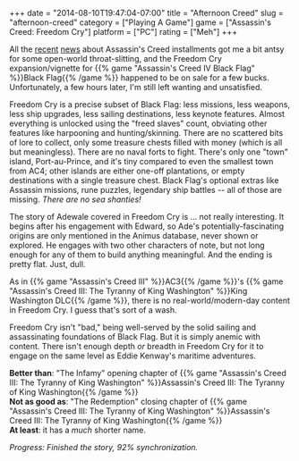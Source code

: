 +++
date = "2014-08-10T19:47:04-07:00"
title = "Afternoon Creed"
slug = "afternoon-creed"
category = ["Playing A Game"]
game = ["Assassin's Creed: Freedom Cry"]
platform = ["PC"]
rating = ["Meh"]
+++

All the <a href="http://www.vg247.com/2014/08/05/assassins-creed-rogue-ps3-xbox-360/">recent</a> <a href="http://www.gameinformer.com/b/features/archive/2014/08/08/the-new-gameplay-of-assassins-creed-unity.aspx">news</a> about Assassin's Creed installments got me a bit antsy for some open-world throat-slitting, and the Freedom Cry expansion/vignette for {{% game "Assassin's Creed IV Black Flag" %}}Black Flag{{% /game %}} happened to be on sale for a few bucks.  Unfortunately, a few hours later, I'm still left wanting and unsatisfied.

Freedom Cry is a precise subset of Black Flag: less missions, less weapons, less ship upgrades, less sailing destinations, less keynote features.  Almost everything is unlocked using the "freed slaves" count, obviating other features like harpooning and hunting/skinning.  There are no scattered bits of lore to collect, only some treasure chests filled with money (which is all but meaningless).  There are no naval forts to fight.  There's only one "town" island, Port-au-Prince, and it's tiny compared to even the smallest town from AC4; other islands are either one-off plantations, or empty destinations with a single treasure chest.  Black Flag's optional extras like Assassin missions, rune puzzles, legendary ship battles -- all of those are missing.  <i>There are no sea shanties!</i>

The story of Adewale covered in Freedom Cry is ... not really interesting.  It begins after his engagement with Edward, so Ade's potentially-fascinating origins are only mentioned in the Animus database, never shown or explored.  He engages with two other characters of note, but not long enough for any of them to build anything meaningful.  And the ending is pretty flat.  Just, dull.

As in {{% game "Assassin's Creed III" %}}AC3{{% /game %}}'s {{% game "Assassin's Creed III: The Tyranny of King Washington" %}}King Washington DLC{{% /game %}}, there is no real-world/modern-day content in Freedom Cry.  I guess that's sort of a wash.

Freedom Cry isn't "bad," being well-served by the solid sailing and assassinating foundations of Black Flag.  But it is simply anemic with content.  There isn't enough depth <i>or</i> breadth in Freedom Cry for it to engage on the same level as Eddie Kenway's maritime adventures.

<b>Better than</b>: "The Infamy" opening chapter of {{% game "Assassin's Creed III: The Tyranny of King Washington" %}}Assassin's Creed III: The Tyranny of King Washington{{% /game %}}  
<b>Not as good as</b>: "The Redemption" closing chapter of {{% game "Assassin's Creed III: The Tyranny of King Washington" %}}Assassin's Creed III: The Tyranny of King Washington{{% /game %}}  
<b>At least</b>: it has a <i>much</i> shorter name.

<i>Progress: Finished the story, 92% synchronization.</i>
